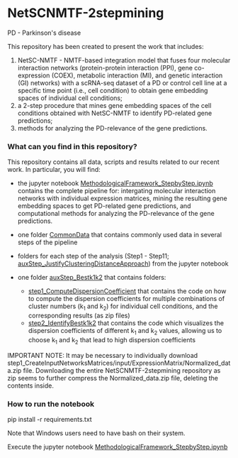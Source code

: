 # NetSCNMTF-2stepmining 
PD - Parkinson's disease

This repository has been created to present the work that includes: 
1) NetSC-NMTF - NMTF-based integration model that fuses four molecular interaction networks (protein-protein interaction (PPI), gene co-expression (COEX), metabolic interaction (MI), and genetic interaction (GI) networks) with a scRNA-seq dataset of a PD or control cell line at a specific time point (i.e., cell condition) to obtain gene embedding spaces of individual cell conditions;
2) a 2-step procedure that mines gene embedding spaces of the cell conditions obtained with NetSC-NMTF to identify PD-related gene predictions;
3) methods for analyzing the PD-relevance of the gene predictions.

### What can you find in this repository?
This repository contains all data, scripts and results related to our recent work. 
In particular, you will find:
- the jupyter notebook [MethodologicalFramework_StepbyStep.ipynb](https://github.com/KatarinaMihajlovic/PD-Genes/blob/main/MethodologicalFramework_StepbyStep.ipynb) contains the complete pipeline for: intergating molecular interaction networks with individual expression matrices, mining the resulting gene embedding spaces to get PD-related gene predictions, and computational methods for analyzing the PD-relevance of the gene predictions.
- one folder [CommonData](https://github.com/KatarinaMihajlovic/PD-Genes/tree/main/CommonData) that contains commonly used data in several steps of the pipeline
- folders for each step of the analysis (Step1 - Step11; [auxStep_JustifyClusteringDistanceApproach](https://github.com/KatarinaMihajlovic/PD-Genes/tree/main/auxStep_JustifyClusteringDistanceApproach)) from the jupyter notebook

- one folder [auxStep_Bestk1k2](https://github.com/KatarinaMihajlovic/PD-Genes/tree/main/auxStep_Bestk1k2) that contains folders:
  - [step1_ComputeDispersionCoefficient](https://github.com/KatarinaMihajlovic/PD-Genes/tree/main/auxStep_Bestk1k2/step1_ComputeDispersionCoefficient) that contains the code on how to compute the dispersion coefficients for multiple combinations of cluster numbers (k<sub>1</sub> and k<sub>2</sub>) for individual cell conditions, and the corresponding results (as zip files)
  - [step2_IdentifyBestk1k2](https://github.com/KatarinaMihajlovic/PD-Genes/tree/main/auxStep_Bestk1k2/step2_IdentifyBestk1k2) that contains the code which visualizes 
the dispersion coefficients of different k<sub>1</sub> and k<sub>2</sub> values, allowing us to choose k<sub>1</sub> and k<sub>2</sub> that lead to high dispersion coefficients

IMPORTANT NOTE: It may be necessary to individually download step1_CreateInputNetworksMatrices/input/ExpressionMatrix/Normalized_data.zip file. Downloading the entire NetSCNMTF-2stepmining repository as zip seems to further compress the Normalized_data.zip file, deleting the contents inside.

### How to run the notebook
pip install -r requirements.txt

Note that Windows users need to have bash on their system.

Execute the jupyter notebook [MethodologicalFramework_StepbyStep.ipynb](https://github.com/KatarinaMihajlovic/PD-Genes/blob/main/MethodologicalFramework_StepbyStep.ipynb) 

